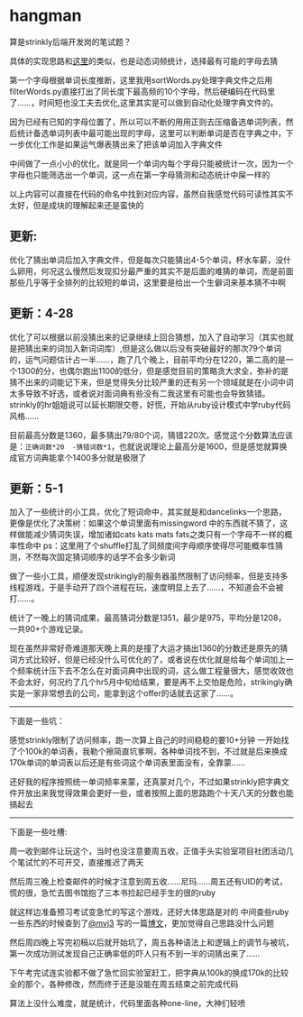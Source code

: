 # hangman

算是strinkly后端开发岗的笔试题？


具体的实现思路和[这里](https://ruby-china.org/topics/16256)的类似，也是动态词频统计，选择最有可能的字母去猜


第一个字母根据单词长度推断，这里我用sortWords.py处理字典文件之后用filterWords.py直接打出了同长度下最高频的10个字母，然后硬编码在代码里了……，时间短也没工夫去优化,这里其实是可以做到自动化处理字典文件的。

因为已经有已知的字母位置了，所以可以不断的用用正则去压缩备选单词列表，然后统计备选单词列表中最可能出现的字母，这里可以判断单词是否在字典之中，下一步优化工作是如果运气爆表猜出来了把该单词加入字典文件

中间做了一点小小的优化，就是同一个单词内每个字母只能被统计一次，因为一个字母也只能筛选出一个单词，这一点在第一字母猜测和动态统计中屎一样的

以上内容可以直接在代码的命名中找到对应内容，虽然自我感觉代码可读性其实不太好，但是成块的理解起来还是蛮快的

更新:
--------------
优化了猜出单词后加入字典文件，但是每次只能猜出4-5个单词，杯水车薪，没什么卵用，何况这么慢然后发现扣分最严重的其实不是后面的难猜的单词，而是前面那些几乎等于全排列的比较短的单词，这里要是给出一个生僻词来基本猜不中啊

更新：4-28
--------------
优化了可以根据以前没猜出来的记录继续上回合猜想，加入了自动学习（其实也就是把猜出来的词加入新词词库）,但是这么做以后没有突破最好的那次79个单词的，运气问题估计占一半……，跑了几个晚上，目前平均分在1220，第二高的是一个1300的分，也偶尔跑出1100的低分，但是感觉目前的策略贪大求全，弥补的是猜不出来的词能记下来，但是觉得失分比较严重的还有另一个领域就是在小词中词太多导致不好选，或者说对面词典有些没有二我这里有可能也会导致猜错。strinkly的hr姐姐说可以延长期限交卷，好慌，开始从ruby设计模式中学ruby代码风格……


目前最高分数是1360，最多猜出79/80个词，猜错220次。感觉这个分数算法应该是：`正确词数*20  -猜错词数*1`，也就说说理论上最高分是1600，但是感觉就算换成官方词典能拿个1400多分就是极限了

更新：5-1
-------------
加入了一些统计的小工具，优化了短词命中，其实就是和dancelinks一个思路，更像是优化了决策树：如果这个单词里面有missingword 中的东西就不猜了，这样做能减少猜词失误，增加诸如cats kats mats fats之类只有一个字母不一样的概率性命中 ps：这里用了个shuffle打乱了同频度间字母顺序使得尽可能概率性猜测，不然每次固定猜词顺序的话学不会多少新词

做了一些小工具，顺便发现strikingly的服务器虽然限制了访问频率，但是支持多线程游戏，于是手动开了四个进程在玩，速度明显上去了……，不知道会不会被打……。

统计了一晚上的猜词成果，最高猜词分数是1351，最少是975，平均分是1208，一共90+个游戏记录。

现在虽然非常好奇难道那天晚上真的是撞了大运才搞出1360的分数还是原先的猜词方式比较好，但是已经没什么可优化的了，或者说在优化就是给每个单词加上一个频率统计压下去不怎么在对面词典中出现的词，这么做工程量很大，感觉收效也不会太好，何况约了几个hr5月中旬给结果，要是再不上交怕是危险，strikingly确实是一家非常想去的公司，能拿到这个offer的话就去这家了……。

-----------------
下面是一些坑：

感觉strinkly限制了访问频率，跑一次算上自己的时间稳稳的要10+分钟
一开始找了个100k的单词表，我勒个擦简直坑爹啊，各种单词找不到，不过就是后来换成170k单词的单词表以后还是有些词这个单词表里面没有，全靠蒙……

还好我的程序按照统一单词频率来蒙，还真蒙对几个，不过如果strinkly把字典文件开放出来我觉得效果会更好一些，或者按照上面的思路跑个十天八天的分数也能搞起去

--------------------
下面是一些吐槽:

周一收到邮件让玩这个，当时也没注意要周五收，正值手头实验室项目社团活动几个笔试忙的不可开交，直接推迟了两天

然后周三晚上检查邮件的时候才注意到周五收……尼玛……周五还有UID的考试，慌的很，急忙去图书馆抱了三本书捡起已经手生的很的ruby

就这样边准备预习考试变急忙的写这个游戏，还好大体思路是对的
中间查些ruby一些东西的时候查到了[@mvj3](https://github.com/mvj3/) 写的一篇[博文](https://ruby-china.org/topics/16256)，更加觉得自己思路没什么问题

然后周四晚上写完初稿以后就开始坑了，周五各种语法上和逻辑上的调节与被坑，
第一次成功测试发现自己正确率低的吓人只有不到一半的词猜出来了……

下午考完试连实验都不做了急忙回实验室赶工，把字典从100k的换成170k的比较全的那个，各种修改，然而终于还是没能在周五结束之前完成代码

算法上没什么难度，就是统计，代码里面各种one-line，大神们轻喷
